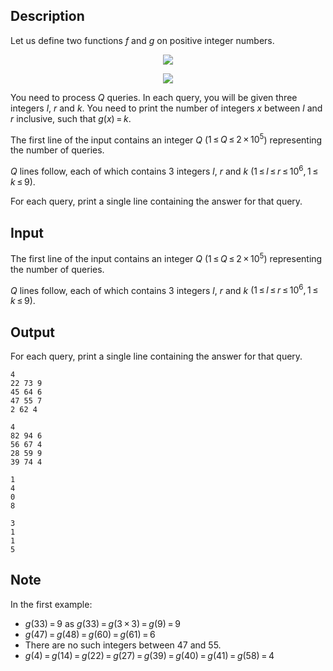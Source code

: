 ## Description

<div><p>Let us define two functions <span class="tex-span"><i>f</i></span> and <span class="tex-span"><i>g</i></span> on positive integer numbers. </p><center> <img align="middle" class="tex-formula" src="file://iOdm6gUq.png" style="max-width: 100.0%;max-height: 100.0%;"><p><img align="middle" class="tex-formula" src="file://QK0IpAud.png" style="max-width: 100.0%;max-height: 100.0%;"> </p></center><p>You need to process <span class="tex-span"><i>Q</i></span> queries. In each query, you will be given three integers <span class="tex-span"><i>l</i></span>, <span class="tex-span"><i>r</i></span> and <span class="tex-span"><i>k</i></span>. You need to print the number of integers <span class="tex-span"><i>x</i></span> between <span class="tex-span"><i>l</i></span> and <span class="tex-span"><i>r</i></span> inclusive, such that <span class="tex-span"><i>g</i>(<i>x</i>) = <i>k</i></span>. </p></div><div class="input-specification"><p>The first line of the input contains an integer <span class="tex-span"><i>Q</i></span> (<span class="tex-span">1 ≤ <i>Q</i> ≤ 2 × 10<sup class="upper-index">5</sup></span>) representing the number of queries. </p><p><span class="tex-span"><i>Q</i></span> lines follow, each of which contains 3 integers <span class="tex-span"><i>l</i></span>, <span class="tex-span"><i>r</i></span> and <span class="tex-span"><i>k</i></span> <span class="tex-span">(1 ≤ <i>l</i> ≤ <i>r</i> ≤ 10<sup class="upper-index">6</sup>, 1 ≤ <i>k</i> ≤ 9)</span>.</p></div><div class="output-specification"><p>For each query, print a single line containing the answer for that query.</p></div>

## Input

<p>The first line of the input contains an integer <span class="tex-span"><i>Q</i></span> (<span class="tex-span">1 ≤ <i>Q</i> ≤ 2 × 10<sup class="upper-index">5</sup></span>) representing the number of queries. </p><p><span class="tex-span"><i>Q</i></span> lines follow, each of which contains 3 integers <span class="tex-span"><i>l</i></span>, <span class="tex-span"><i>r</i></span> and <span class="tex-span"><i>k</i></span> <span class="tex-span">(1 ≤ <i>l</i> ≤ <i>r</i> ≤ 10<sup class="upper-index">6</sup>, 1 ≤ <i>k</i> ≤ 9)</span>.</p>

## Output

<p>For each query, print a single line containing the answer for that query.</p>





```input1
4
22 73 9
45 64 6
47 55 7
2 62 4

```




```input2
4
82 94 6
56 67 4
28 59 9
39 74 4

```




```output1
1
4
0
8

```




```output2
3
1
1
5

```



## Note

<p>In the first example:</p><ul> <li> <span class="tex-span"><i>g</i>(33) = 9</span> as <span class="tex-span"><i>g</i>(33) = <i>g</i>(3 × 3) = <i>g</i>(9) = 9</span> </li><li> <span class="tex-span"><i>g</i>(47) = <i>g</i>(48) = <i>g</i>(60) = <i>g</i>(61) = 6</span> </li><li> There are no such integers between <span class="tex-span">47</span> and <span class="tex-span">55</span>. </li><li> <span class="tex-span"><i>g</i>(4) = <i>g</i>(14) = <i>g</i>(22) = <i>g</i>(27) = <i>g</i>(39) = <i>g</i>(40) = <i>g</i>(41) = <i>g</i>(58) = 4</span> </li></ul>
